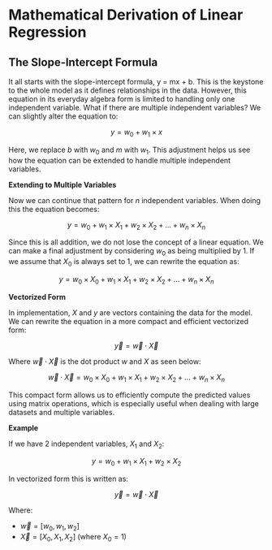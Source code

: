 # Mathematical Derivation of Linear Regression

## The Slope-Intercept Formula

It all starts with the slope-intercept formula, y = mx + b. This is the keystone to the whole model as it defines relationships in the data. However, this equation in its everyday algebra form is limited to handling only one independent variable. What if there are multiple independent variables? We can slightly alter the equation to:

$$ y = w_0 + w_1 \times x $$

Here, we replace $b$ with $w_0$ and $m$ with $w_1$. This adjustment helps us see how the equation can be extended to handle multiple independent variables.

**Extending to Multiple Variables**

Now we can continue that pattern for $n$ independent variables. When doing this the equation becomes:

$$ y = w_0 + w_1 \times X_1 + w_2 \times X_2 + ... + w_n \times X_n $$

Since this is all addition, we do not lose the concept of a linear equation. We can make a final adjustment by considering $w_0$ as being multiplied by 1. If we assume that $X_0$ is always set to 1, we can rewrite the equation as:

$$ y = w_0 \times X_0 + w_1 \times X_1 + w_2 \times X_2 + ... + w_n \times X_n $$

**Vectorized Form**

In implementation, $X$ and $y$ are vectors containing the data for the model. We can rewrite the equation in a more compact and efficient vectorized form: 

$$ \vec{y} = \vec{w} \cdot \vec{X} $$

Where $\vec{w} \cdot \vec{X}$ is the dot product $w$ and $X$ as seen below:

$$ \vec{w} \cdot \vec{X} = w_0 \times X_0 + w_1 \times X_1 + w_2 \times X_2 + ... + w_n \times X_n $$

This compact form allows us to efficiently compute the predicted values using matrix operations, which is especially useful when dealing with large datasets and multiple variables.

**Example** 

If we have 2 independent variables, $X_1$ and $X_2$:

$$ y = w_0 + w_1 \times X_1 + w_2 \times X_2 $$

In vectorized form this is written as:

$$ \vec{y} = \vec{w} \cdot \vec{X} $$

Where: 

* $\vec{w} = [w_0, w_1, w_2]$
* $\vec{X} = [X_0, X_1, X_2]$ (where $X_0 = 1$)
